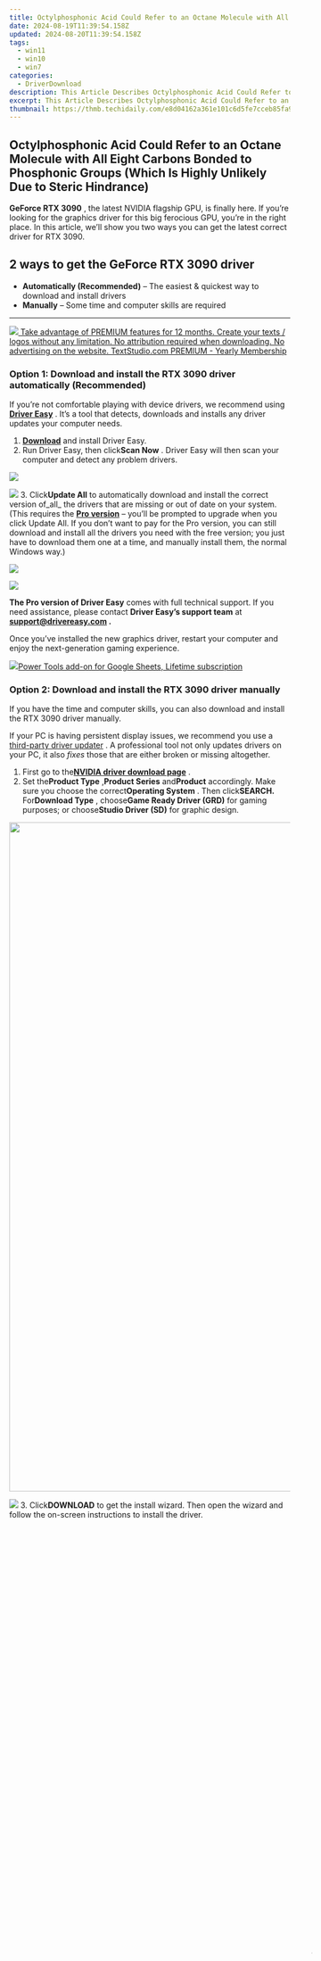 ```yaml
---
title: Octylphosphonic Acid Could Refer to an Octane Molecule with All Eight Carbons Bonded to Phosphonic Groups (Which Is Highly Unlikely Due to Steric Hindrance)
date: 2024-08-19T11:39:54.158Z
updated: 2024-08-20T11:39:54.158Z
tags:
  - win11
  - win10
  - win7
categories:
  - DriverDownload
description: This Article Describes Octylphosphonic Acid Could Refer to an Octane Molecule with All Eight Carbons Bonded to Phosphonic Groups (Which Is Highly Unlikely Due to Steric Hindrance)
excerpt: This Article Describes Octylphosphonic Acid Could Refer to an Octane Molecule with All Eight Carbons Bonded to Phosphonic Groups (Which Is Highly Unlikely Due to Steric Hindrance)
thumbnail: https://thmb.techidaily.com/e8d04162a361e101c6d5fe7cceb85fa9aae79c5e50584f8b8db01d521f6c1c1d.jpg
---
```


## Octylphosphonic Acid Could Refer to an Octane Molecule with All Eight Carbons Bonded to Phosphonic Groups (Which Is Highly Unlikely Due to Steric Hindrance)

**GeForce RTX 3090** , the latest NVIDIA flagship GPU, is finally here. If you’re looking for the graphics driver for this big ferocious GPU, you’re in the right place. In this article, we’ll show you two ways you can get the latest correct driver for RTX 3090.

## 2 ways to get the GeForce RTX 3090 driver

* **Automatically (Recommended)** – The easiest & quickest way to download and install drivers
* **Manually** – Some time and computer skills are required

---

<!-- affiliate ads begin -->
<a href="https://secure.textstudio.com/order/checkout.php?PRODS=35633309&QTY=1&AFFILIATE=108875&CART=1"> <img src="https://secure.avangate.com/images/merchant/d6eb8222c9718486bdabce8b897380f7/products/3_premium-icon.png" border="0"> Take advantage of PREMIUM features for 12 months. 
Create your texts / logos without any limitation. 
No attribution required when downloading. 
No advertising on the website. 
 TextStudio.com  PREMIUM - Yearly Membership</a>
<!-- affiliate ads end -->
### Option 1: Download and install the RTX 3090 driver automatically (Recommended)

 If you’re not comfortable playing with device drivers, we recommend using **[Driver Easy](https://tools.techidaily.com/drivereasy/download/)**  . It’s a tool that detects, downloads and installs any driver updates your computer needs.

1. [**Download**](https://tools.techidaily.com/drivereasy/download/) and install Driver Easy.
2. Run Driver Easy, then click**Scan Now** . Driver Easy will then scan your computer and detect any problem drivers.  
<!-- affiliate ads begin -->
<a href="https://shop.copernic.com/order/checkout.php?PRODS=41033101&QTY=1&AFFILIATE=108875&CART=1"><img src="https://secure.2checkout.com/images/merchant/8d30aa96e72440759f74bd2306c1fa3d/Copernic-2023-Affiliate-728x90-Elite.png" border="0"></a>
<!-- affiliate ads end -->
![](https://images.drivereasy.com/wp-content/uploads/2020/09/scan-now-driver-easy.png)
3. Click**Update All** to automatically download and install the correct version of_all_ the drivers that are missing or out of date on your system.  
 (This requires the **[Pro version](https://tools.techidaily.com/drivereasy/download/)**  – you’ll be prompted to upgrade when you click Update All. If you don’t want to pay for the Pro version, you can still download and install all the drivers you need with the free version; you just have to download them one at a time, and manually install them, the normal Windows way.)  
<!-- affiliate ads begin -->
<a href="https://secure.2checkout.com/order/checkout.php?PRODS=4728277&QTY=1&AFFILIATE=108875&CART=1"><img src="https://secure.avangate.com/images/merchant/f7f07e7dab09533bc71247a5b29a7373/products/1_iDeviceMessageBox.png" border="0"></a>
<!-- affiliate ads end -->
![](https://images.drivereasy.com/wp-content/uploads/2020/09/de-pro-update-all-rtx-3090.jpg)

**The Pro version of Driver Easy** comes with full technical support. If you need assistance, please contact **Driver Easy’s support team** at **[support@drivereasy.com](https://tools.techidaily.com/drivereasy/download/) .**

 Once you’ve installed the new graphics driver, restart your computer and enjoy the next-generation gaming experience.

<!-- affiliate ads begin -->
<a href="https://secure.2checkout.com/order/checkout.php?PRODS=4726807&QTY=1&AFFILIATE=108875&CART=1"><img src="https://secure.avangate.com/images/merchant/c14a8df1e1b4d5297e9cb30cb34d5a00/products/copy_copy_power-tools-48.png" border="0">Power Tools add-on for Google Sheets, Lifetime subscription</a>
<!-- affiliate ads end -->
### Option 2: Download and install the RTX 3090 driver manually

 If you have the time and computer skills, you can also download and install the RTX 3090 driver manually.

 If your PC is having persistent display issues, we recommend you use a [third-party driver updater](https://tools.techidaily.com/drivereasy/download/) . A professional tool not only updates drivers on your PC, it also _fixes_  those that are either broken or missing altogether.

1. First go to the[**NVIDIA driver download page**](https://tools.techidaily.com/drivereasy/download/) .
2. Set the**Product Type** ,**Product Series** and**Product** accordingly. Make sure you choose the correct**Operating System** . Then click**SEARCH.**  
 For**Download Type** , choose**Game Ready Driver (GRD)** for gaming purposes; or choose**Studio Driver (SD)** for graphic design.  
<!-- affiliate ads begin -->
<a href="https://ukaidot.sjv.io/c/5597632/1793237/19578" target="_top" id="1793237"><img src="//a.impactradius-go.com/display-ad/19578-1793237" border="0" alt="" width="1200" height="1200"/></a><img height="0" width="0" src="https://imp.pxf.io/i/5597632/1793237/19578" style="position:absolute;visibility:hidden;" border="0" />
<!-- affiliate ads end -->
![](https://images.drivereasy.com/wp-content/uploads/2020/09/nvidia-3090-official-dl.jpg)
3. Click**DOWNLOAD** to get the install wizard. Then open the wizard and follow the on-screen instructions to install the driver.  
<!-- affiliate ads begin -->
<span id="1793213">
					<video width="1080" height="1620" style="cursor:pointer"
           poster="//a.impactradius-go.com/display-clicktoplayimage/1793213.jpeg"
           onclick="if(!this.playClicked){this.play();this.setAttribute('controls',true);this.playClicked=true;}">
	   <source src="//a.impactradius-go.com/display-ad/19135-1793213">
	   <img src="//a.impactradius-go.com/display-clicktoplayimage/1793213.jpeg" style="border: none; height: 100%; width: 100%; object-fit: contain">
	</video>
	<div style="width:1080px;text-align:center"><a href="javascript:window.open(decodeURIComponent('https%3A%2F%2Ftinyland.pxf.io%2Fc%2F5597632%2F1793213%2F19135'), '_blank');void(0);">Click here</a></div>
</span>
<img height="0" width="0" src="https://imp.pxf.io/i/5597632/1793213/19135" style="position:absolute;visibility:hidden;" border="0" />
<!-- affiliate ads end -->
![](https://images.drivereasy.com/wp-content/uploads/2020/09/3090-official-dl.jpg)

---

 So these are the ways you can get the latest, correct driver for GeForce RTX 3090\. If you have any questions or suggestions, always feel free to drop a line.

<ins class="adsbygoogle"
     style="display:block"
     data-ad-format="autorelaxed"
     data-ad-client="ca-pub-7571918770474297"
     data-ad-slot="1223367746"></ins>



<ins class="adsbygoogle"
     style="display:block"
     data-ad-client="ca-pub-7571918770474297"
     data-ad-slot="8358498916"
     data-ad-format="auto"
     data-full-width-responsive="true"></ins>

<span class="atpl-alsoreadstyle">Also read:</span>
<div><ul>
<li><a href="https://hardware-help.techidaily.com/freshly-updated-compatible-hp-scanjet-driver-software-for-windows-users-10-8-and-7/"><u>[Freshly Updated] Compatible HP Scanjet Driver Software for Windows Users (10, 8, and 7)</u></a></li>
<li><a href="https://snapchat-videos.techidaily.com/new-2024-approved-infinite-snaps-ensuring-a-lasting-snapchat-connection/"><u>[New] 2024 Approved  Infinite Snaps  Ensuring a Lasting Snapchat Connection</u></a></li>
<li><a href="https://video-capture.techidaily.com/new-2024-approved-the-ultimate-guide-to-switch-game-screencasting/"><u>[New] 2024 Approved  The Ultimate Guide to Switch Game Screencasting</u></a></li>
<li><a href="https://instagram-videos.techidaily.com/new-insta-twist-techniques-for-tailoring-your-photos-on-the-fly-for-2024/"><u>[New] Insta-Twist Techniques for Tailoring Your Photos on the Fly for 2024</u></a></li>
<li><a href="https://some-approaches.techidaily.com/new-targeted-ads-spreading-awareness-in-the-medical-sphere/"><u>[New] Targeted Ads  Spreading Awareness in the Medical Sphere</u></a></li>
<li><a href="https://screen-video-capture.techidaily.com/updated-from-phones-to-cameras-a-guide-to-diy-video-capturing/"><u>[Updated] From Phones to Cameras  A Guide to DIY Video Capturing</u></a></li>
<li><a href="https://on-screen-recording.techidaily.com/updated-in-2024-begin-recording-your-webcam-via-vlc-player/"><u>[Updated] In 2024, Begin Recording Your Webcam via VLC Player</u></a></li>
<li><a href="https://blog-min.techidaily.com/2-ways-to-transfer-text-messages-from-samsung-galaxy-a15-5g-to-iphone-1514131211x8-drfone-by-drfone-transfer-from-android-transfer-from-android/"><u>2 Ways to Transfer Text Messages from Samsung Galaxy A15 5G to iPhone 15/14/13/12/11/X/8/ | Dr.fone</u></a></li>
<li><a href="https://screen-mirror.techidaily.com/a-guide-xiaomi-redmi-note-12-5g-wireless-and-wired-screen-mirroring-drfone-by-drfone-android/"><u>A Guide Xiaomi Redmi Note 12 5G Wireless and Wired Screen Mirroring | Dr.fone</u></a></li>
<li><a href="https://apple-account.techidaily.com/apple-id-locked-or-disabled-on-iphone-se-7-mehtods-you-cant-miss-by-drfone-ios/"><u>Apple ID Locked or Disabled On iPhone SE? 7 Mehtods You Cant-Miss</u></a></li>
<li><a href="https://activate-lock.techidaily.com/bypass-activation-lock-on-iphone-13-mini-4-easy-ways-by-drfone-ios/"><u>Bypass Activation Lock On iPhone 13 mini - 4 Easy Ways</u></a></li>
<li><a href="https://hardware-help.techidaily.com/complete-guide-how-to-successfully-reinstall-drivers-for-serial-communication-devices-in-windows-operating-system/"><u>Complete Guide: How to Successfully Reinstall Drivers for Serial Communication Devices in Windows Operating System</u></a></li>
<li><a href="https://hardware-help.techidaily.com/download-nvidia-geforce-gtx-980-ti-drivers-latest-version/"><u>Download NVIDIA GeForce GTX 980 Ti Drivers - Latest Version</u></a></li>
<li><a href="https://hardware-help.techidaily.com/download-the-latest-logitech-camera-drivers-at-no-cost-for-windows-users/"><u>Download the Latest Logitech Camera Drivers at No Cost for Windows Users</u></a></li>
<li><a href="https://hardware-help.techidaily.com/download-the-official-canon-mx340-windows-drivers-for-win-1087/"><u>Download the Official Canon MX340 Windows Drivers – For Win 10/8/7</u></a></li>
<li><a href="https://hardware-help.techidaily.com/easy-guide-to-downloading-logitechs-c270-hd-webcam-driver-supported-by-microsoft-windows-1011/"><u>Easy Guide to Downloading Logitech's C270 HD Webcam Driver - Supported by Microsoft Windows (10/11)</u></a></li>
<li><a href="https://hardware-help.techidaily.com/easy-steps-to-install-or-update-your-dell-latitude-e6-groove-driver-for-windows-os-fixed-now/"><u>Easy Steps to Install or Update Your Dell Latitude E6 Groove Driver for Windows OS - FIXED NOW</u></a></li>
<li><a href="https://hardware-help.techidaily.com/1722966214576-easy-to-follow-guide-on-updating-your-acer-audio-drivers-swift-methods-inside/"><u>Easy-to-Follow Guide on Updating Your Acer Audio Drivers – Swift Methods Inside</u></a></li>
<li><a href="https://hardware-help.techidaily.com/easy-to-follow-steps-for-downloading-bcm20702a0-driver-on-windows/"><u>Easy-to-Follow Steps for Downloading BCM20702A0 Driver on Windows</u></a></li>
<li><a href="https://hardware-help.techidaily.com/effortless-installation-guide-how-to-set-up-the-keyspan-usa-19hs-keyboard-on-your-pc/"><u>Effortless Installation Guide: How To Set Up The Keyspan USA-19HS Keyboard On Your PC</u></a></li>
<li><a href="https://games-able.techidaily.com/get-hooked-on-these-6-non-monetary-gaming-treasures/"><u>Get Hooked on These 6 Non-Monetary Gaming Treasures</u></a></li>
<li><a href="https://hardware-help.techidaily.com/get-the-hp-officejet-pro-8610-drivers-you-need-compatible-with-various-windows-versions/"><u>Get the HP Officejet Pro 8610 Drivers You Need: Compatible with Various Windows Versions!</u></a></li>
<li><a href="https://hardware-help.techidaily.com/1722976299080-get-the-latest-amd-smbus-drivers-fast-easy-downloads-available-now/"><u>Get the Latest AMD SMBus Drivers - Fast, Easy Downloads Available Now!</u></a></li>
<li><a href="https://hardware-help.techidaily.com/get-the-newest-nvidia-quadro-graphics-driver-update-for-windows-10-compatible-with-top-visual-software-suites/"><u>Get the Newest Nvidia Quadro Graphics Driver Update for Windows 10 - Compatible with Top Visual Software Suites</u></a></li>
<li><a href="https://hardware-help.techidaily.com/get-your-logiteche-g27-steering-wheel-set-up-on-windows-11107-driver-software-downloads-available-now/"><u>Get Your Logiteche G27 Steering Wheel Set Up on Windows 11/10/7 - Driver Software Downloads Available Now</u></a></li>
<li><a href="https://hardware-help.techidaily.com/get-your-samsung-c460-up-and-running-download-essential-drivers-today/"><u>Get Your Samsung C460 Up and Running - Download Essential Drivers Today</u></a></li>
<li><a href="https://hardware-help.techidaily.com/get-your-validity-fingerprint-sensor-ready-step-by-step-downloadable-drivers-for-instant-setup/"><u>Get Your Validity Fingerprint Sensor Ready: Step-by-Step Downloadable Drivers for Instant Setup</u></a></li>
<li><a href="https://location-social.techidaily.com/how-to-change-your-nubia-red-magic-9-proplus-location-on-twitter-drfone-by-drfone-virtual-android/"><u>How to Change your Nubia Red Magic 9 Pro+ Location on Twitter | Dr.fone</u></a></li>
<li><a href="https://hardware-help.techidaily.com/how-to-download-and-install-current-drivers-for-ryzen-3-2200g/"><u>How to Download and Install Current Drivers for Ryzen 3 2200G</u></a></li>
<li><a href="https://hardware-help.techidaily.com/innovative-techniques-for-maximizing-efficiency-with-seagate-backup-plus-insights/"><u>Innovative Techniques for Maximizing Efficiency with Seagate Backup Plus - Insights</u></a></li>
<li><a href="https://hardware-help.techidaily.com/1722978380201-intel-hd-graphics-amoled-4400-fresh-driver-downloads-available-today/"><u>Intel HD Graphics Amoled 4400: Fresh Driver Downloads Available Today</u></a></li>
<li><a href="https://android-pokemon-go.techidaily.com/ipogo-will-be-the-new-ispoofer-on-oppo-a1-5g-drfone-by-drfone-virtual-android/"><u>iPogo will be the new iSpoofer On Oppo A1 5G? | Dr.fone</u></a></li>
<li><a href="https://hardware-help.techidaily.com/latest-update-installing-lenovo-thunderbolt-3-hub-software/"><u>Latest Update: Installing Lenovo Thunderbolt 3 Hub Software</u></a></li>
<li><a href="https://youtube-data.techidaily.com/hing-winning-steps-for-an-epic-youtube-gaming-channel/"><u>Launching Winning  Steps for an Epic YouTube Gaming Channel</u></a></li>
<li><a href="https://hardware-help.techidaily.com/1722972326466-negative-externalities-can-result-from-private-transactions-causing-harm-to-others-like-pollution/"><u>Negative Externalities Can Result From Private Transactions Causing Harm to Others, Like Pollution.</u></a></li>
<li><a href="https://hardware-help.techidaily.com/1722969847499-non-conductive-agents-like-fm-200-are-suitable-for-electrical-fires-but-may-not-be-effective-on-metal-or-cooking-oilgrease-fires/"><u>Non-Conductive Agents Like FM-200 Are Suitable for Electrical Fires but May Not Be Effective on Metal or Cooking Oil/Grease Fires.</u></a></li>
<li><a href="https://hardware-help.techidaily.com/quick-and-easy-steps-to-upgrade-your-system-with-the-intel-iris-graphics-n540-driver-update/"><u>Quick & Easy Steps to Upgrade Your System with the Intel Iris Graphics N540 Driver Update</u></a></li>
<li><a href="https://hardware-help.techidaily.com/quick-and-easy-guide-to-surface-drivers-downloading-and-updating/"><u>Quick and Easy Guide to Surface Drivers Downloading & Updating</u></a></li>
<li><a href="https://hardware-help.techidaily.com/1722973069632-quick-setup-get-your-intel-thunderbolt-controller-drivers-instantly/"><u>Quick Setup: Get Your Intel Thunderbolt Controller Drivers Instantly</u></a></li>
<li><a href="https://hardware-help.techidaily.com/resolving-compatibility-issues-with-hp-monitors-on-various-windows-versions-including-11-8-and-ebx/"><u>Resolving Compatibility Issues with HP Monitors on Various Windows Versions Including 11, 8 & Ebx</u></a></li>
<li><a href="https://hardware-help.techidaily.com/rtx-2080-driver-update-latest-versions-ready-to-install-on-windows-10-7-and-8-machines/"><u>RTX 2080 Driver Update: Latest Versions Ready to Install on Windows 10, 7 & 8 Machines</u></a></li>
<li><a href="https://hardware-help.techidaily.com/seamlessly-enhance-performance-with-asus-maximus-x-hero-driver-updates/"><u>Seamlessly Enhance Performance with ASUS Maximus X Hero Driver Updates</u></a></li>
<li><a href="https://hardware-help.techidaily.com/1722977658086-secure-the-fastest-performance-with-recent-ryzen-chip-set-drivers-now-available/"><u>Secure the Fastest Performance with Recent Ryzen Chip Set Drivers - Now Available</u></a></li>
<li><a href="https://win11.techidaily.com/speeding-up-win11-startup-easy-strategies-to-reduce-delays/"><u>Speeding Up Win11 Startup: Easy Strategies to Reduce Delays</u></a></li>
<li><a href="https://hardware-help.techidaily.com/speedy-and-simple-method-for-updating-dell-studio-g7-chipset-and-graphics-drivers/"><u>Speedy and Simple Method for Updating Dell Studio G7 Chipset & Graphics Drivers</u></a></li>
<li><a href="https://hardware-help.techidaily.com/step-by-step-driver-installation-guide-for-razer-blade-compatibility-with-win10-8-and-7-unveiled/"><u>Step-by-Step Driver Installation Guide for Razer Blade Ⅶ: Compatibility with Win10, 8 & 7 Unveiled</u></a></li>
<li><a href="https://video-capture.techidaily.com/superior-video-editing-software-for-online-sessions-for-2024/"><u>Superior Video Editing Software for Online Sessions for 2024</u></a></li>
<li><a href="https://some-approaches.techidaily.com/the-ultimate-5-book-tt-showcases-for-readers-for-2024/"><u>The Ultimate 5 Book TT Showcases for Readers for 2024</u></a></li>
<li><a href="https://hardware-help.techidaily.com/the-ultimate-guide-to-installing-kyocera-printer-drivers-on-windows-systems/"><u>The Ultimate Guide to Installing KYOCERA Printer Drivers on Windows Systems</u></a></li>
<li><a href="https://tech-renaissance.techidaily.com/troubleshooting-guide-what-to-do-when-your-keyboard-isnt-typing/"><u>Troubleshooting Guide: What to Do When Your Keyboard Isn't Typing</u></a></li>
<li><a href="https://hardware-help.techidaily.com/update-and-fix-enhance-performance-on-windows-11-v2004-with-new-conexant-driver/"><u>Update and Fix: Enhance Performance on Windows 11 (v2004) With New Conexant Driver</u></a></li>
<li><a href="https://hardware-help.techidaily.com/update-to-the-newest-windows-compatible-geforce-gtx-ebx-770-graphics-driver-software/"><u>Update to the Newest Windows-Compatible GeForce GTX Ebx 770 Graphics Driver Software</u></a></li>
<li><a href="https://hardware-help.techidaily.com/update-your-epson-tm-t88v-printer-software-for-windows-free-driver-download/"><u>Update Your EPSON TM-T88v Printer Software for Windows - Free Driver Download</u></a></li>
<li><a href="https://hardware-help.techidaily.com/webcam-woes-solved-the-definitive-tutorial-for-upgrading-your-driver-on-windows-11/"><u>Webcam Woes Solved: The Definitive Tutorial for Upgrading Your Driver on Windows 11</u></a></li>
</ul></div>
